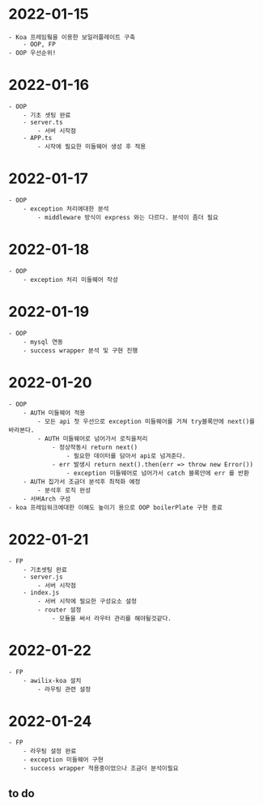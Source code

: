 # 2022-01-15

    - Koa 프레임웤을 이용한 보일러플레이트 구축
        - OOP, FP
    - OOP 우선순위!

# 2022-01-16

    - OOP
        - 기초 셋팅 완료
        - server.ts
            - 서버 시작점
        - APP.ts
            - 시작에 필요한 미들웨어 생성 후 적용

# 2022-01-17

    - OOP
        - exception 처리에대한 분석
            - middleware 방식이 express 와는 다르다. 분석이 좀더 필요

# 2022-01-18

    - OOP
        - exception 처리 미들웨어 작성

# 2022-01-19

    - OOP
        - mysql 연동
        - success wrapper 분석 및 구현 진행

# 2022-01-20

    - OOP
        - AUTH 미들웨어 적용
            - 모든 api 첫 우선으로 exception 미들웨어를 거쳐 try블록안에 next()를 바라본다.
            - AUTH 미들웨어로 넘어가서 로직을처리
                - 정상작동시 return next()
                    - 필요한 데이터를 담아서 api로 넘겨준다.
                - err 발생시 return next().then(err => throw new Error())
                    - exception 미들웨어로 넘어가서 catch 블록안에 err 를 반환
        - AUTH 집가서 조금더 분석후 최적화 예정
            - 분석후 로직 완성
        - 서버Arch 구성
    - koa 프레임워크에대한 이해도 높이기 용으로 OOP boilerPlate 구현 종료

# 2022-01-21

    - FP
        - 기초셋팅 완료
        - server.js
            - 서버 시작점
        - index.js
            - 서버 시작에 필요한 구성요소 설정
            - router 설정
                - 모듈을 써서 라우터 관리를 해야될것같다.

# 2022-01-22

    - FP
        - awilix-koa 설치
            - 라우팅 관련 설정

# 2022-01-24

    - FP
        - 라우팅 설정 완료
        - exception 미들웨어 구현
        - success wrapper 적용중이었으나 조금더 분석이필요
## to do
